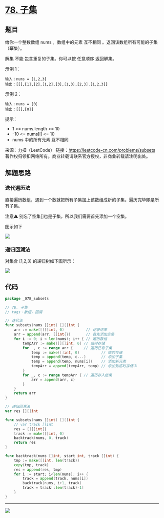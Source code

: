 # [78. 子集](https://leetcode-cn.com/problems/subsets/)



## 题目

给你一个整数数组 nums ，数组中的元素 互不相同 。返回该数组所有可能的子集（幂集）。

解集 不能 包含重复的子集。你可以按 任意顺序 返回解集。

 

示例 1：

```
输入：nums = [1,2,3]
输出：[[],[1],[2],[1,2],[3],[1,3],[2,3],[1,2,3]]
```


示例 2：

```
输入：nums = [0]
输出：[[],[0]]
```


提示：

- 1 <= nums.length <= 10
- -10 <= nums[i] <= 10
- nums 中的所有元素 互不相同

来源：力扣（LeetCode）
链接：https://leetcode-cn.com/problems/subsets
著作权归领扣网络所有。商业转载请联系官方授权，非商业转载请注明出处。



## 解题思路

### 迭代遍历法

直接遍历数组，遇到一个数就把所有子集加上该数组成新的子集，遍历完毕即是所有子集。

注意⚠️ 别忘了空集[]也是子集，所以我们需要首先添加一个空集。

图示如下



![](https://pic.leetcode-cn.com/1642670673-IdHKSM-image.png)



### 递归回溯法

对集合 [1,2,3] 的递归树如下图所示：

![](https://pic.leetcode-cn.com/1642670189-JaFYEL-image.png)



## 代码

```go
package _078_subsets

// 78. 子集
// tags：数组，回溯

// 迭代法
func subsets(nums []int) [][]int {
	arr := make([][]int, 0)          // 记录结果
	arr = append(arr, []int{})       // 首先添加空集
	for i := 0; i < len(nums); i++ { // 遍历数组
		tempArr := make([][]int, 0) // 临时存储
		for _, c := range arr {     // 遍历已有子集
			temp := make([]int, 0)          // 临时存储
			temp = append(temp, c...)       // 添加子集
			temp = append(temp, nums[i])    // 添加新元素
			tempArr = append(tempArr, temp) // 添加到临时存储中
		}
		for _, c := range tempArr { // 遍历存入结果
			arr = append(arr, c)
		}
	}
	return arr
}

// 递归回溯法
var res [][]int

func subsets(nums []int) [][]int {
	// var track []int
	res = [][]int{}
	track := make([]int, 0)
	backtrack(nums, 0, track)
	return res
}

func backtrack(nums []int, start int, track []int) {
	tmp := make([]int, len(track))
	copy(tmp, track)
	res = append(res, tmp)
	for i := start; i<len(nums); i++ {
		track = append(track, nums[i])
		backtrack(nums, i+1, track)
		track = track[:len(track)-1]
	}
}
```



------

![](http://wesub.ifree258.top/bottomPic.png)